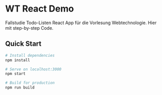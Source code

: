 # WT React Demo

Fallstudie Todo-Listen React App für die Vorlesung Webtechnologie.
Hier mit step-by-step Code.

## Quick Start

```bash
# Install dependencies
npm install

# Serve on localhost:3000
npm start

# Build for production
npm run build
```
